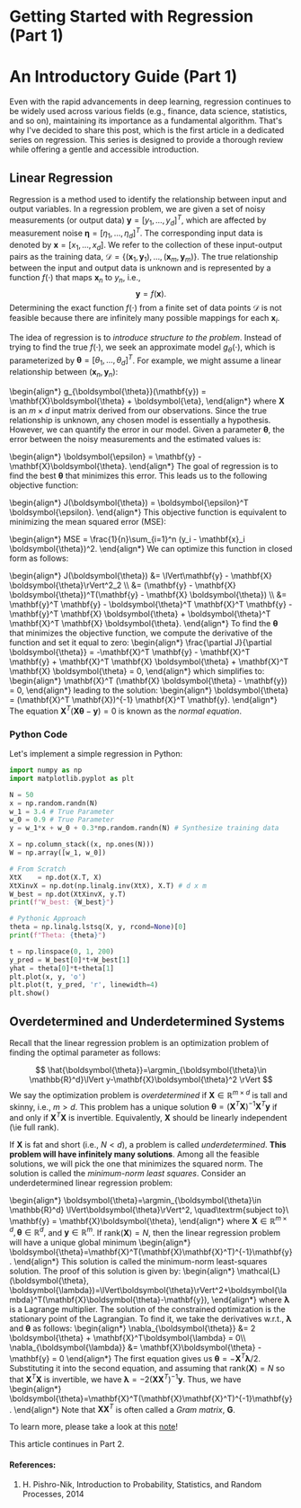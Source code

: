 # Getting Started with Regression (Part 1)


# An Introductory Guide (Part 1)

Even with the rapid advancements in deep learning, regression continues to be widely used across various fields (e.g., finance, data science, statistics, and so on), maintaining its importance as a fundamental algorithm. That's why I've decided to share this post, which is the first article in a dedicated series on regression. This series is designed to provide a thorough review while offering a gentle and accessible introduction.

## Linear Regression
Regression is a method used to identify the relationship between input and output variables. In a regression problem, we are given a set of noisy measurements (or output data) $\mathbf{y} = [y_1, \dots, y_d]^T$, which are affected by measurement noise $\boldsymbol{\eta} = [\eta_1, \dots, \eta_d]^T$. The corresponding input data is denoted by $\mathbf{x} = [x_1, \dots, x_d]$. We refer to the collection of these input-output pairs as the training data, $\mathcal{D} = \{(\mathbf{x}_1, \mathbf{y}_1), \dots, (\mathbf{x}_m, \mathbf{y}_m)\}$. The true relationship between the input and output data is unknown and is represented by a function $f(\cdot)$ that maps $\mathbf{x}_n$ to $y_n$, i.e.,
$$
	\mathbf{y} = f(\mathbf{x}).
$$
Determining the exact function $f(\cdot)$ from a finite set of data points $\mathcal{D}$ is not feasible because there are infinitely many possible mappings for each $\mathbf{x}_i$. 

The idea of regression is to *introduce structure to the problem*. Instead of trying to find the true $f(\cdot)$, we seek an approximate model $g_\theta(\cdot)$, which is parameterized by $\boldsymbol{\theta} = [\theta_1,\dots,\theta_d]^T$. For example, we might assume a linear relationship between $(\mathbf{x}_n, \mathbf{y}_n)$:

\begin{align*}
    g_{\boldsymbol{\theta}}(\mathbf{y}) = \mathbf{X}\boldsymbol{\theta} + \boldsymbol{\eta},
\end{align*}
where $\mathbf{X}$ is an $m \times d$ input matrix derived from our observations. Since the true relationship is unknown, any chosen model is essentially a hypothesis. However, we can quantify the error in our model. Given a parameter $\boldsymbol{\theta}$, the error between the noisy measurements and the estimated values is:

\begin{align*}
    \boldsymbol{\epsilon} = \mathbf{y} - \mathbf{X}\boldsymbol{\theta}.
\end{align*}
The goal of regression is to find the best $\boldsymbol{\theta}$ that minimizes this error. This leads us to the following objective function:

\begin{align*}
    J(\boldsymbol{\theta}) = \boldsymbol{\epsilon}^T \boldsymbol{\epsilon}.
\end{align*}
This objective function is equivalent to minimizing the mean squared error (MSE):

\begin{align*}
MSE = \frac{1}{n}\sum_{i=1}^n (y_i - \mathbf{x}_i \boldsymbol{\theta})^2.
\end{align*}
We can optimize this function in closed form as follows:

\begin{align*}
J(\boldsymbol{\theta}) &= \lVert\mathbf{y} - \mathbf{X} \boldsymbol{\theta}\rVert^2_2 \\\\
                        &= (\mathbf{y} - \mathbf{X} \boldsymbol{\theta})^T(\mathbf{y} - \mathbf{X} \boldsymbol{\theta}) \\\\
                        &= \mathbf{y}^T \mathbf{y} - \boldsymbol{\theta}^T \mathbf{X}^T \mathbf{y} - \mathbf{y}^T \mathbf{X} \boldsymbol{\theta} + \boldsymbol{\theta}^T \mathbf{X}^T \mathbf{X} \boldsymbol{\theta}.
\end{align*}
To find the $\boldsymbol{\theta}$ that minimizes the objective function, we compute the derivative of the function and set it equal to zero:
\begin{align*}
\frac{\partial J}{\partial \boldsymbol{\theta}} = -\mathbf{X}^T \mathbf{y} - \mathbf{X}^T \mathbf{y} + \mathbf{X}^T \mathbf{X} \boldsymbol{\theta} + \mathbf{X}^T \mathbf{X} \boldsymbol{\theta} = 0,
\end{align*}
which simplifies to:
\begin{align*}
\mathbf{X}^T (\mathbf{X} \boldsymbol{\theta} - \mathbf{y}) = 0,
\end{align*}
leading to the solution:
\begin{align*}
\boldsymbol{\theta} = (\mathbf{X}^T \mathbf{X})^{-1} \mathbf{X}^T \mathbf{y}.
\end{align*}
The equation $\mathbf{X}^T(\mathbf{X} \boldsymbol{\theta} - \mathbf{y}) = 0$ is known as the *normal equation*.

### Python Code

Let's implement a simple regression in Python:
```python
import numpy as np
import matplotlib.pyplot as plt

N = 50
x = np.random.randn(N)
w_1 = 3.4 # True Parameter
w_0 = 0.9 # True Parameter
y = w_1*x + w_0 + 0.3*np.random.randn(N) # Synthesize training data

X = np.column_stack((x, np.ones(N)))
W = np.array([w_1, w_0])

# From Scratch
XtX    = np.dot(X.T, X)
XtXinvX = np.dot(np.linalg.inv(XtX), X.T) # d x m
W_best = np.dot(XtXinvX, y.T)
print(f"W_best: {W_best}") 

# Pythonic Approach
theta = np.linalg.lstsq(X, y, rcond=None)[0]
print(f"Theta: {theta}") 

t = np.linspace(0, 1, 200)
y_pred = W_best[0]*t+W_best[1]
yhat = theta[0]*t+theta[1]
plt.plot(x, y, 'o')
plt.plot(t, y_pred, 'r', linewidth=4)
plt.show()
```

## Overdetermined and Underdetermined Systems
Recall that the linear regression problem is an optimization problem of finding the optimal parameter as follows:

$$
\hat{\boldsymbol{\theta}}=\argmin_{\boldsymbol{\theta}\in \mathbb{R}^d}\lVert y-\mathbf{X}\boldsymbol{\theta}^2 \rVert
$$
We say the optimization problem is *overdetermined* if $\mathbf{X}\in \mathbb{R}^{m\times d}$ is tall and skinny, i.e., $m>d$. This problem has a unique solution $\boldsymbol{\theta}=(\mathbf{X}^T\mathbf{X})^{-1}\mathbf{X}^T\mathbf{y}$ if and only if $\mathbf{X}^T\mathbf{X}$ is invertible. Equivalently, $\mathbf{X}$ should be linearly independent (\ie full rank). 

If $\mathbf{X}$ is fat and short (i.e., $N<d$), a problem is called *underdetermined*. **This problem will have infinitely many solutions**. Among all the feasible solutions, we will pick the one that minimizes the squared norm. The solution is called the *minimum-norm least squares*. Consider an underdetermined linear regression problem:  

\begin{align*}
	\boldsymbol{\theta}=\argmin_{\boldsymbol{\theta}\in \mathbb{R}^d} \lVert\boldsymbol{\theta}\rVert^2, \quad\textrm{subject to}\ \mathbf{y} = \mathbf{X}\boldsymbol{\theta},
\end{align*}
where $\mathbf{X}\in \mathbb{R}^{m\times d}, \boldsymbol{\theta}\in \mathbb{R}^d,$ and $\mathbf{y}\in \mathbb{R}^m$. If rank$(\mathbf{X})=N$, then the linear regression problem will have a unique global minimum 
\begin{align*}
	\boldsymbol{\theta}=\mathbf{X}^T(\mathbf{X}\mathbf{X}^T)^{-1}\mathbf{y}.
\end{align*}
This solution is called the minimum-norm least-squares solution. The proof of this solution is given by:
\begin{align*}
	\mathcal{L}(\boldsymbol{\theta}, \boldsymbol{\lambda})=\lVert\boldsymbol{\theta}\rVert^2+\boldsymbol{\lambda}^T(\mathbf{X}\boldsymbol{\theta}-\mathbf{y}),
\end{align*}
where $\boldsymbol{\lambda}$ is a Lagrange multiplier. The solution of the constrained optimization is the stationary point of the Lagrangian. To find it, we take the derivatives w.r.t., $\boldsymbol{\lambda}$ and $\boldsymbol{\theta}$ as follows: 
\begin{align*}
	\nabla_{\boldsymbol{\theta}} &= 2 \boldsymbol{\theta} + \mathbf{X}^T\boldsymbol{\lambda} = 0\\\\
	\nabla_{\boldsymbol{\lambda}} &= \mathbf{X}\boldsymbol{\theta} - \mathbf{y} = 0
\end{align*}
The first equation gives us $\boldsymbol{\theta}=-\mathbf{X}^T\boldsymbol{\lambda}/2$. Substituting it into the second equation, and assuming that rank$(\mathbf{X})=N$ so that $\mathbf{X}^T\mathbf{X}$ is invertible, we have $\boldsymbol{\lambda} = -2 (\mathbf{X}\mathbf{X}^T)^{-1}\mathbf{y}.$ Thus, we have
\begin{align*}
	\boldsymbol{\theta}=\mathbf{X}^T(\mathbf{X}\mathbf{X}^T)^{-1}\mathbf{y}.
\end{align*}
Note that $\mathbf{X}\mathbf{X}^T$ is often called a *Gram matrix*, $\mathbf{G}$.

To learn more, please take a look at this [note](https://github.com/Han8931/deep_statistical_learning)!

This article continues in Part 2.

#### References:
1. H. Pishro-Nik, Introduction to Probability, Statistics, and Random Processes, 2014


